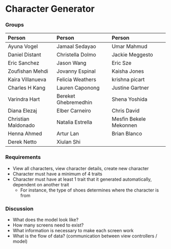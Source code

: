 # Character Generator

### Groups

Person | Person | Person
:------|:-------|:-------
Ayuna Vogel | Jamaal Sedayao | Umar Mahmud 
Daniel Distant | Christella Dolmo | Jackie Meggesto 
Eric Sanchez | Jason Wang | Eric Sze 
Zoufishan Mehdi | Jovanny Espinal | Kaisha Jones 
Kaira Villanueva | Felicia Weathers | krishna picart  
Charles H Kang | Lauren Caponong | Justine Gartner 
Varindra Hart | Bereket Ghebremedhin | Shena Yoshida 
Diana Elezaj | Elber Carneiro | Chris David 
Christian Maldonado | Natalia Estrella | Mesfin Bekele Mekonnen  
Henna Ahmed | Artur Lan | Brian Blanco  
Derek Netto | Xiulan Shi 

### Requirements
* View all characters, view character details, create new character  
* Character must have a minimum of 4 traits  
* Character must have at least 1 trait that it generated automatically, dependent on another trait  
  * For instance, the type of shoes determines where the character is from  

### Discussion 
* What does the model look like?  
* How many screens need to exist?  
* What information is necessary to make each screen work  
* What is the flow of data? (communication between view controllers / model)  

